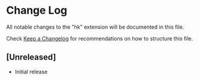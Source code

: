 # Change Log

All notable changes to the "hk" extension will be documented in this file.

Check [Keep a Changelog](http://keepachangelog.com/) for recommendations on how to structure this file.

## [Unreleased]

- Initial release